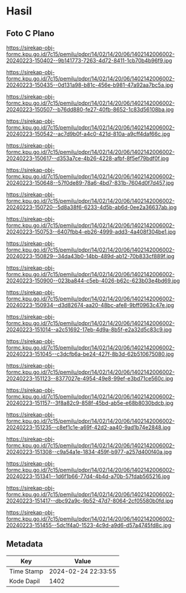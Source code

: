 # Hasil

## Foto C Plano

https://sirekap-obj-formc.kpu.go.id/7c15/pemilu/pdpr/14/02/14/20/06/1402142006002-20240223-150402--9b141773-7263-4d72-8411-1cb70b4b96f9.jpg

https://sirekap-obj-formc.kpu.go.id/7c15/pemilu/pdpr/14/02/14/20/06/1402142006002-20240223-150435--0d131a98-b81c-456e-b981-47a92aa7bc5a.jpg

https://sirekap-obj-formc.kpu.go.id/7c15/pemilu/pdpr/14/02/14/20/06/1402142006002-20240223-150507--b76dd880-fe27-40fb-8652-1c83d56108ba.jpg

https://sirekap-obj-formc.kpu.go.id/7c15/pemilu/pdpr/14/02/14/20/06/1402142006002-20240223-150542--ac7d9b0f-a4c0-421d-810a-a9cff4daf66c.jpg

https://sirekap-obj-formc.kpu.go.id/7c15/pemilu/pdpr/14/02/14/20/06/1402142006002-20240223-150617--d353a7ce-4b26-4228-afbf-8f5ef79bdf0f.jpg

https://sirekap-obj-formc.kpu.go.id/7c15/pemilu/pdpr/14/02/14/20/06/1402142006002-20240223-150648--57f0de89-78a6-4bd7-831b-7604d0f7d457.jpg

https://sirekap-obj-formc.kpu.go.id/7c15/pemilu/pdpr/14/02/14/20/06/1402142006002-20240223-150720--5d8a38f6-6233-4d5b-ab6d-0ee2a36637ab.jpg

https://sirekap-obj-formc.kpu.go.id/7c15/pemilu/pdpr/14/02/14/20/06/1402142006002-20240223-150753--6407fbb4-eb26-4999-add3-4a408f304be1.jpg

https://sirekap-obj-formc.kpu.go.id/7c15/pemilu/pdpr/14/02/14/20/06/1402142006002-20240223-150829--34da43b0-14bb-489d-ab12-70b833cf889f.jpg

https://sirekap-obj-formc.kpu.go.id/7c15/pemilu/pdpr/14/02/14/20/06/1402142006002-20240223-150900--023ba844-c5eb-4026-b62c-623b03e4bd69.jpg

https://sirekap-obj-formc.kpu.go.id/7c15/pemilu/pdpr/14/02/14/20/06/1402142006002-20240223-150934--d3d82674-aa20-48bc-afe8-9bff0963c47e.jpg

https://sirekap-obj-formc.kpu.go.id/7c15/pemilu/pdpr/14/02/14/20/06/1402142006002-20240223-151014--a2c51692-17eb-4d9a-8b5f-e2a32d5c83c9.jpg

https://sirekap-obj-formc.kpu.go.id/7c15/pemilu/pdpr/14/02/14/20/06/1402142006002-20240223-151045--c3dcfb6a-be24-427f-8b3d-62b510675080.jpg

https://sirekap-obj-formc.kpu.go.id/7c15/pemilu/pdpr/14/02/14/20/06/1402142006002-20240223-151123--8377027e-4954-49e8-99ef-e3bd71ce560c.jpg

https://sirekap-obj-formc.kpu.go.id/7c15/pemilu/pdpr/14/02/14/20/06/1402142006002-20240223-151157--3f8a82c9-858f-45bd-ab5e-e68b8030bdcb.jpg

https://sirekap-obj-formc.kpu.go.id/7c15/pemilu/pdpr/14/02/14/20/06/1402142006002-20240223-151235--c8ef1c1e-a69f-42d2-aa40-9ad1b74e2848.jpg

https://sirekap-obj-formc.kpu.go.id/7c15/pemilu/pdpr/14/02/14/20/06/1402142006002-20240223-151308--c9a54a1e-1834-459f-b977-a257d400f40a.jpg

https://sirekap-obj-formc.kpu.go.id/7c15/pemilu/pdpr/14/02/14/20/06/1402142006002-20240223-151341--1d6f1b66-77d4-4b4d-a70b-57fdab565216.jpg

https://sirekap-obj-formc.kpu.go.id/7c15/pemilu/pdpr/14/02/14/20/06/1402142006002-20240223-151417--dbc92a9c-9b52-47d7-8064-2cf05580b0fd.jpg

https://sirekap-obj-formc.kpu.go.id/7c15/pemilu/pdpr/14/02/14/20/06/1402142006002-20240223-151455--5dc1f4a0-1523-4c9d-a9d6-d57a4745fd8c.jpg


## Metadata

| Key        | Value               |
| ---------- | ------------------- |
| Time Stamp | 2024-02-24 22:33:55 |
| Kode Dapil | 1402                |



